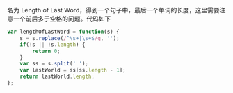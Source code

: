 名为 Length of Last Word，得到一个句子中，最后一个单词的长度，这里需要注意一个前后多于空格的问题。代码如下
```js
var lengthOfLastWord = function(s) {
    s = s.replace(/^\s+|\s+$/g, '');
    if(!s || !s.length) {
        return 0;
    }
    var ss = s.split(' ');
    var lastWorld = ss[ss.length - 1];
    return lastWorld.length;
};
```